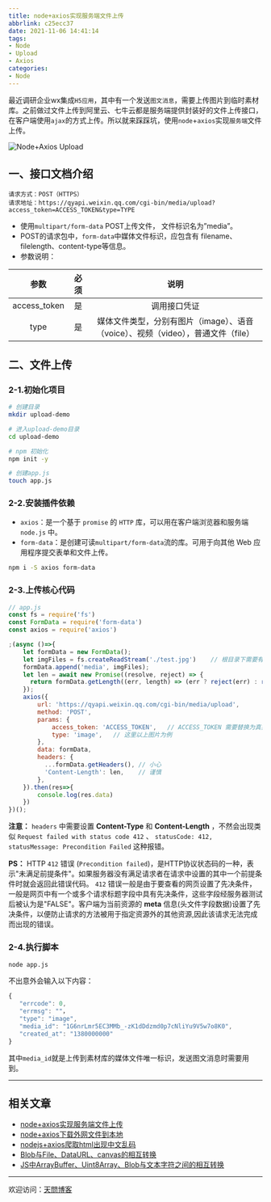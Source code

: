 ```yaml
---
title: node+axios实现服务端文件上传
abbrlink: c25ecc37
date: 2021-11-06 14:41:14
tags:
- Node
- Upload
- Axios
categories:
- Node
---
```


最近调研企业wx集成`H5应用`，其中有一个发送`图文消息`，需要上传图片到临时素材库。之前做过文件上传到阿里云、七牛云都是服务端提供封装好的文件上传接口，在客户端使用`ajax`的方式上传。所以就来踩踩坑，使用`node`+`axios`实现`服务端`文件上传。

![Node+Axios Upload](https://tiven.cn/static/img/hot-air-balloon-valley-sky-preview-mKefCnpDhTcuNLTI-2uxD.jpg)

<!-- more -->

## 一、接口文档介绍

    请求方式：POST（HTTPS）
    请求地址：https://qyapi.weixin.qq.com/cgi-bin/media/upload?access_token=ACCESS_TOKEN&type=TYPE

* 使用`multipart/form-data` POST上传文件， 文件标识名为”media”。
* POST的请求包中，`form-data`中媒体文件标识，应包含有 filename、filelength、content-type等信息。
* 参数说明：

|参数|必须|说明|
|:--:|:--:|:--:|
|access_token|是|调用接口凭证|
|type|是|媒体文件类型，分别有图片（image）、语音（voice）、视频（video），普通文件（file）|

## 二、文件上传

### 2-1.初始化项目

```sh
# 创建目录
mkdir upload-demo

# 进入upload-demo目录
cd upload-demo

# npm 初始化
npm init -y

# 创建app.js
touch app.js
```

### 2-2.安装插件依赖

* `axios`：是一个基于 `promise` 的 `HTTP` 库，可以用在客户端浏览器和服务端`node.js` 中。
* `form-data`：是创建可读`multipart/form-data`流的库。可用于向其他 Web 应用程序提交表单和文件上传。

```sh
npm i -S axios form-data
```

### 2-3.上传核心代码

```js
// app.js
const fs = require('fs')
const FormData = require('form-data')
const axios = require('axios')

;(async ()=>{
    let formData = new FormData();
    let imgFiles = fs.createReadStream('./test.jpg')    // 根目录下需要有一个test.jpg文件
    formData.append('media', imgFiles);
    let len = await new Promise((resolve, reject) => {
      return formData.getLength((err, length) => (err ? reject(err) : resolve(length)));
    });
    axios({
        url: 'https://qyapi.weixin.qq.com/cgi-bin/media/upload',
        method: 'POST',
        params: {
            access_token: 'ACCESS_TOKEN',   // ACCESS_TOKEN 需要替换为真实 token
            type: 'image',   // 这里以上图片为例
        },
        data: formData,
        headers: {
          ...formData.getHeaders(), // 小心
          'Content-Length': len,    // 谨慎
        },
    }).then(res=>{
        console.log(res.data)
    })
})();
```

**注意：** `headers` 中需要设置 **Content-Type** 和 **Content-Length** ，不然会出现类似 `Request failed with status code 412` 、 `statusCode: 412, statusMessage: Precondition Failed` 这种报错。

**PS：**
HTTP `412` 错误 (`Precondition failed`)，是HTTP协议状态码的一种，表示"未满足前提条件"。如果服务器没有满足请求者在请求中设置的其中一个前提条件时就会返回此错误代码。
`412` 错误一般是由于要查看的网页设置了先决条件，一般是网页中有一个或多个请求标题字段中具有先决条件，这些字段经服务器测试后被认为是"FALSE"。客户端为当前资源的 **meta** 信息(头文件字段数据)设置了先决条件，以便防止请求的方法被用于指定资源外的其他资源,因此该请求无法完成而出现的错误。

### 2-4.执行脚本

```sh
node app.js
```

不出意外会输入以下内容：

```js
{
   "errcode": 0,
   "errmsg": ""，
   "type": "image",
   "media_id": "1G6nrLmr5EC3MMb_-zK1dDdzmd0p7cNliYu9V5w7o8K0",
   "created_at": "1380000000"
}
```

其中`media_id`就是上传到素材库的媒体文件唯一标识，发送图文消息时需要用到。

---

## 相关文章

* [node+axios实现服务端文件上传](https://tiven.cn/p/c25ecc37/ "node+axios实现服务端文件上传 | 天问博客")
* [node+axios下载外网文件到本地](https://tiven.cn/p/9b735250/ "node+axios下载外网文件到本地 | 天问博客")
* [nodejs+axios爬取html出现中文乱码](https://tiven.cn/p/f29b2a0e/ "nodejs+axios爬取html出现中文乱码 | 天问博客")
* [Blob与File、DataURL、canvas的相互转换](https://tiven.cn/p/289c2beb/ "Blob与File、DataURL、canvas的相互转换 | 天问博客")
* [JS中ArrayBuffer、Uint8Array、Blob与文本字符之间的相互转换](https://tiven.cn/p/cfd370d0/ "JS中ArrayBuffer、Uint8Array、Blob与文本字符之间的相互转换 | 天问博客")

---

欢迎访问：[天問博客](https://tiven.cn/p/c25ecc37/ "天問博客")
